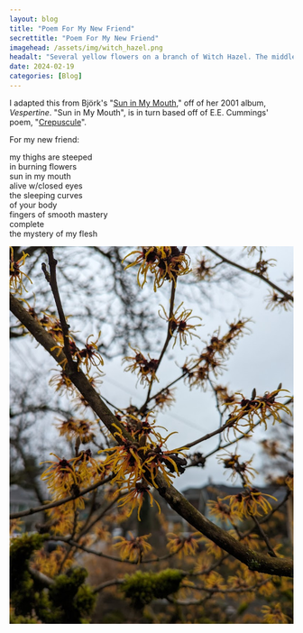 ```yaml
---
layout: blog
title: "Poem For My New Friend"
secrettitle: "Poem For My New Friend"
imagehead: /assets/img/witch_hazel.png
headalt: "Several yellow flowers on a branch of Witch Hazel. The middle flower is the only one in-focus."
date: 2024-02-19
categories: [Blog]
---
```

I adapted this from Björk's "<a href="https://www.youtube.com/watch?v=gE2-vfA_hs8">Sun in My Mouth</a>," off of her 2001 album, _Vespertine_. "Sun in My Mouth", is in turn based off of E.E. Cummings' poem, "<a href="https://poets.org/poem/crepuscule">Crepuscule</a>".  
  
For my new friend:  
  
my thighs are steeped  
in burning flowers  
sun in my mouth  
alive w/closed eyes  
the sleeping curves  
of your body  
fingers of smooth mastery  
complete  
the mystery of my flesh  
  
<img src="/assets/img/witch_hazel_big.png" alt="Clumps of yellow flowers on branches of criss-crossing Witch Hazel." width="790">